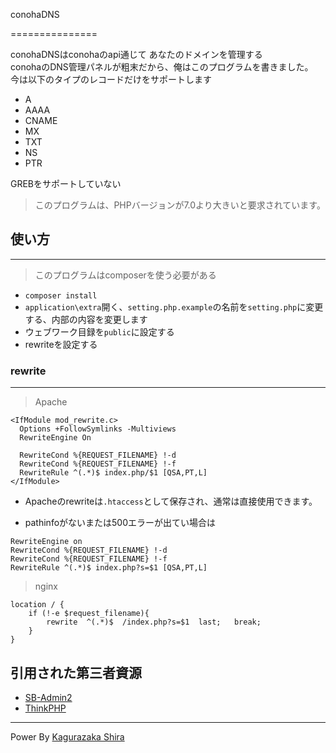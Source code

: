 conohaDNS

===============

conohaDNSはconohaのapi通じて あなたのドメインを管理する\
conohaのDNS管理パネルが粗末だから、俺はこのプログラムを書きました。\
今は以下のタイプのレコードだけをサポートします
+ A
+ AAAA
+ CNAME
+ MX
+ TXT
+ NS
+ PTR

GREBをサポートしていない

> このプログラムは、PHPバージョンが7.0より大きいと要求されています。

## 使い方

-------

> このプログラムはcomposerを使う必要がある

+ `composer install`
+ `application\extra`開く、`setting.php.example`の名前を`setting.php`に変更する、内部の内容を変更します
+ ウェブワーク目録を`public`に設定する
+ rewriteを設定する


### rewrite

-------

> Apache

~~~
<IfModule mod_rewrite.c>
  Options +FollowSymlinks -Multiviews
  RewriteEngine On

  RewriteCond %{REQUEST_FILENAME} !-d
  RewriteCond %{REQUEST_FILENAME} !-f
  RewriteRule ^(.*)$ index.php/$1 [QSA,PT,L]
</IfModule>
~~~

* Apacheのrewriteは`.htaccess`として保存され、通常は直接使用できます。

* pathinfoがないまたは500エラーが出てい場合は

~~~
RewriteEngine on 
RewriteCond %{REQUEST_FILENAME} !-d
RewriteCond %{REQUEST_FILENAME} !-f 
RewriteRule ^(.*)$ index.php?s=$1 [QSA,PT,L]
~~~

> nginx

~~~
location / {
	if (!-e $request_filename){
		rewrite  ^(.*)$  /index.php?s=$1  last;   break;
	}
}
~~~

## 引用された第三者資源

+ [SB-Admin2](https://github.com/BlackrockDigital/startbootstrap-sb-admin-2)
+ [ThinkPHP](https://thinkphp.cn)

***
Power By [Kagurazaka Shira](https://blog.ni-co.moe/)
